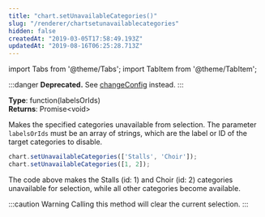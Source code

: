 ```yaml
---
title: "chart.setUnavailableCategories()"
slug: "/renderer/chartsetunavailablecategories"
hidden: false
createdAt: "2019-03-05T17:58:49.193Z"
updatedAt: "2019-08-16T06:25:28.713Z"
---
```


import Tabs from '@theme/Tabs';
import TabItem from '@theme/TabItem';


:::danger 
**Deprecated.** See [changeConfig](/docs/renderer/chart-properties-chartchangeconfig) instead.
:::

**Type**: function(labelsOrIds)  
**Returns**: Promise&lt;void&gt;

Makes the specified categories unavailable from selection. The parameter `labelsOrIds` must be an array of strings, which are the label or ID of the target categories to disable.

```javascript
chart.setUnavailableCategories(['Stalls', 'Choir']);
chart.setUnavailableCategories([1, 2]);
```

The code above makes the Stalls (id: 1) and Choir (id: 2) categories unavailable for selection, while all other categories become available.

:::caution Warning
Calling this method will clear the current selection.
:::

